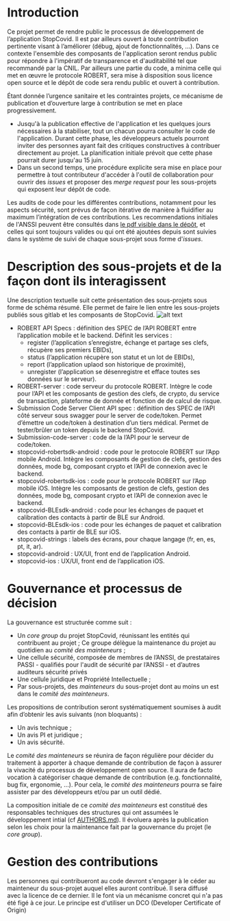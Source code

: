 # Introduction
Ce projet permet de rendre public le processus de développement de
l’application StopCovid. Il est par ailleurs ouvert à toute
contribution pertinente visant à l’améliorer (débug, ajout de
fonctionnalités, …). Dans ce contexte l'ensemble des composants de
l'application seront rendus public pour répondre à l'impératif de
transparence et d'auditabilité tel que recommandé par la CNIL. Par
ailleurs une partie du code, a minima celle qui met en œuvre le
protocole ROBERT, sera mise à disposition sous licence open source et
le dépôt de code sera rendu public et ouvert à contribution.

Étant donnée l’urgence sanitaire et les contraintes projets, ce
mécanisme de publication et d’ouverture large à contribution se met en
place progressivement. 
* Jusqu'à la publication effective de l'application et les quelques
  jours nécessaires à la stabiliser, tout un chacun pourra consulter
  le code de l'application. Durant cette phase, les développeurs
  actuels pourront inviter des personnes ayant fait des critiques
  constructives à contribuer directement au projet. La planification
  initiale prévoit que cette phase pourrait durer jusqu'au 15 juin.
* Dans un second temps, une procédure explicite sera mise en place
  pour permettre à tout contributeur d'accéder à l'outil de
  collaboration pour ouvrir des _issues_ et proposer des _merge
  request_ pour les sous-projets qui exposent leur dépôt de code.

Les audits de code pour les différentes contributions, notamment pour
les aspects sécurité, sont prévus de façon itérative de manière à
fluidifier au maximum l’intégration de ces contributions. Les
recommendations initiales de l'ANSSI peuvent être consultés dans
[le pdf visible dans le dépôt](documentation/Stopcovid%20-%20Recommandation%20ANSSI.pdf), et celles qui sont toujours valides ou qui ont été ajoutées depuis sont suivies dans le système de
suivi de chaque sous-projet sous forme d'_issues_.

# Description des sous-projets et de la façon dont ils interagissent
Une description textuelle suit cette présentation des sous-projets
sous forme de schéma résumé. Elle permet de faire le lien entre les
sous-projets publiés sous gitlab et les composants de StopCovid.
![alt text](../documentation/composants.png "Liens entre les composants de StopCovid et
les sous-projets sous gitlab")
* ROBERT API Specs : définition des SPEC de l’API ROBERT entre
  l’application mobile et le backend. Définit les services :
  * register (l’application s’enregistre, échange et partage ses
    clefs, récupère ses premiers EBIDs),
  * status (l’application récupère son statut et un lot de EBIDs),
  * report (l’application uplaod son historique de proximité), 
  * unregister (l’application se désenregistre et efface toutes ses
    données sur le serveur).
* ROBERT-server : code serveur du protocole ROBERT. Intègre le code pour l’API
  et les composants de gestion des clefs, de crypto, du service de
  transaction, plateforme de donnée et fonction de de calcul de
  risque.
* Submission Code Server Client API spec : définition des SPEC de
  l’API côté serveur sous swagger pour le server de code/token. Permet d’émettre un
  code/token à destination d’un tiers médical. Permet de tester/brûler
  un token depuis le backend StopCovid.
* Submission-code-server : code de la l’API pour le serveur de code/token. 
* stopcovid-robertsdk-android : code pour le protocole ROBERT sur l’App
  mobile Android. Intègre les composants de gestion de clefs, gestion des
  données, mode bg, composant crypto et l’API de connexion avec le
  backend.
* stopcovid-robertsdk-ios : code pour le protocole ROBERT sur l’App
  mobile iOS. Intègre les composants de gestion de clefs, gestion des
  données, mode bg, composant crypto et l’API de connexion avec le
  backend.
* stopcovid-BLEsdk-android : code pour les échanges de paquet et
  calibration des contacts à partir de BLE sur Android.
* stopcovid-BLEsdk-ios : code pour les échanges de paquet et
  calibration des contacts à partir de BLE sur iOS.
* stopcovid-strings : labels des écrans, pour chaque langage (fr, en,
  es, pt, it, ar).
* stopcovid-android : UX/UI, front end de l’application Android. 
* stopcovid-ios : UX/UI, front end de l’application iOS.

# Gouvernance et processus de décision
La gouvernance est structurée comme suit :
* Un _core group_ du projet StopCovid, réunissant les entités qui
  contribuent au projet ; Ce groupe délègue la maintenance du projet
  au quotidien au _comité des mainteneurs_ ;
* Une cellule sécurité, composée de membres de l’ANSSI, de
  prestataires PASSI - qualifiés pour l'audit de sécurité par l’ANSSI - et d’autres
  auditeurs sécurité privés
* Une cellule juridique et Propriété Intellectuelle ;
* Par sous-projets, des _mainteneurs_ du sous-projet dont au moins un
  est dans le _comité des mainteneurs_.

Les propositions de contribution seront systématiquement soumises à
audit afin d’obtenir les avis suivants (non bloquants) :
* Un avis technique ;
* Un avis PI et juridique ;
* Un avis sécurité.

Le _comité des mainteneurs_ se réunira de façon régulière pour décider
du traitement à apporter à chaque demande de contribution de façon à
assurer la vivacité du processus de développement open source. Il aura
de facto vocation à catégoriser chaque demande de contribution
(e.g. fonctionnalité, bug fix, ergonomie, …). Pour cela, le _comité
des mainteneurs_ pourra se faire assister par des développeurs et/ou
par un outil dédié.

La composition initiale de ce _comité des mainteneurs_ est constitué
des responsables techniques des structures qui ont assumées le
développement intial (cf [AUTHORS.md](AUTHORS.md)). Il évoluera après
la publication selon les choix pour la maintenance fait par la
gouvernance du projet (le _core group_).

# Gestion des contributions
Les personnes qui contribueront au code devront s'engager à le céder
au mainteneur du sous-projet auquel elles auront contribué. Il sera diffusé
avec la licence de ce dernier. Il le font via un mécanisme concret qui
n'a pas été figé à ce jour. Le principe est d'utiliser un DCO
(Developer Certificate of Origin)
